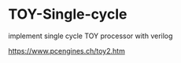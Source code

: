 # TOY-Single-cycle
implement single cycle TOY processor with verilog

https://www.pcengines.ch/toy2.htm
